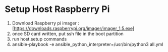 # Setup Host Raspberry Pi

1. Download Raspberry pi imager : [https://downloads.raspberrypi.org/imager/imager_1.5.exe]
2. once SD card written, put ssh file in the boot partition
3. run host.setup commands
4. ansible-playbook -e ansible_python_interpreter=/usr/bin/python3 all.yml

